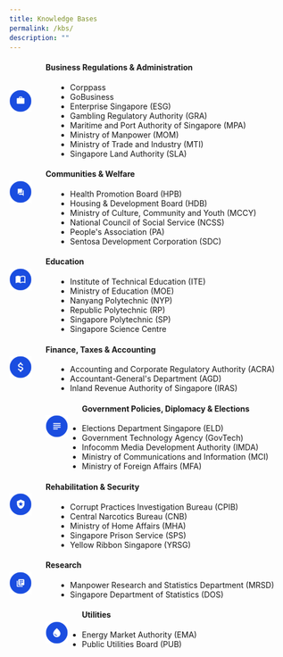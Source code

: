 ```yaml
---
title: Knowledge Bases
permalink: /kbs/
description: ""
---
```

<img src="/images/Icons%20of%20domain%20knowledge/business.png" alt="Business Regulations & Administration" align="left" style="height:40px; width:40px;margin-top:55px;margin-right:25px;margin-bottom:20px"/>
<h4> Business Regulations & Administration </h4>
<ul style="margin-left:85px">
	<li>Corppass</li>
	<li>GoBusiness</li>
	<li>Enterprise Singapore (ESG)</li>
	<li>Gambling Regulatory Authority (GRA)</li>
	<li>Maritime and Port Authority of Singapore (MPA)</li>
	<li>Ministry of Manpower (MOM)</li>
	<li>Ministry of Trade and Industry (MTI)</li>
	<li>Singapore Land Authority (SLA)</li>
</ul>


<img src="/images/Icons%20of%20domain%20knowledge/communities.png" alt="Communities & Welfare" align="left" style="height:40px; width:40px;margin-top:26px;margin-right:25px;margin-bottom:50px"/>
<h4> Communities & Welfare</h4>
<ul style="margin-left:85px">
	<li>Health Promotion Board (HPB)</li>
	<li>Housing & Development Board (HDB)</li>
	<li>Ministry of Culture, Community and Youth (MCCY)</li>
	<li>National Council of Social Service (NCSS)</li>
	<li>People's Association (PA)</li>
	<li>Sentosa Development Corporation (SDC)</li>
</ul>


<img src="/images/Icons%20of%20domain%20knowledge/education.png" alt="Education" align="left" style="height:40px; width:40px;margin-top:26px;margin-right:25px;margin-bottom:50px"/>
<h4> Education </h4>
<ul style="margin-left:85px">
	<li>Institute of Technical Education (ITE)</li>
	<li>Ministry of Education (MOE)</li>
	<li>Nanyang Polytechnic (NYP)</li>
	<li>Republic Polytechnic (RP)</li>
	<li>Singapore Polytechnic (SP)</li>
	<li>Singapore Science Centre</li>
</ul>

<img src="/images/Icons%20of%20domain%20knowledge/finance.png" alt="Finance, Taxes & Accounting" align="left" style="height:40px; width:40px;margin-top:26px;margin-right:25px;margin-bottom:50px"/>
<h4> Finance, Taxes & Accounting </h4>
<ul style="margin-left:85px">
	<li>Accounting and Corporate Regulatory Authority (ACRA)</li>
	<li>Accountant-General's Department (AGD)</li>
	<li>Inland Revenue Authority of Singapore (IRAS)</li>
</ul>

<img src="/images/Icons%20of%20domain%20knowledge/policies.png" alt="Government Policies, Diplomacy & Elections" align="left" style="height:40px; width:40px;margin-top:26px;margin-right:25px;margin-bottom:50px"/>
<h4> Government Policies, Diplomacy & Elections</h4>
<ul style="margin-left:85px">
	<li>Elections Department Singapore (ELD)</li>
	<li>Government Technology Agency (GovTech)</li>
	<li>Infocomm Media Development Authority (IMDA)</li>
	<li>Ministry of Communications and Information (MCI)</li>
	<li>Ministry of Foreign Affairs (MFA)</li>
</ul>

<img src="/images/Icons%20of%20domain%20knowledge/prison.png" alt="Rehabilitation & Security" align="left" style="height:40px; width:40px;margin-top:26px;margin-right:25px;margin-bottom:50px"/>
<h4> Rehabilitation & Security</h4>
<ul style="margin-left:85px">
	<li>Corrupt Practices Investigation Bureau (CPIB)</li>
	<li>Central Narcotics Bureau (CNB)</li>
	<li>Ministry of Home Affairs (MHA)</li>
	<li>Singapore Prison Service (SPS)</li>
	<li>Yellow Ribbon Singapore (YRSG)</li>
</ul>


<img src="/images/Icons%20of%20domain%20knowledge/research.png" alt="Research" align="left" style="height:40px; width:40px;margin-top:26px;margin-right:25px;margin-bottom:50px"/>
<h4> Research</h4>
<ul style="margin-left:85px">
	<li>Manpower Research and Statistics Department (MRSD)</li>
	<li>Singapore Department of Statistics (DOS)</li>
</ul>


<img src="/images/Icons%20of%20domain%20knowledge/water.png" alt="Utilities" align="left" style="height:40px; width:40px;margin-top:26px;margin-right:25px;margin-bottom:50px"/>
<h4> Utilities</h4>
<ul style="margin-left:85px">
	<li>Energy Market Authority (EMA)</li>
	<li>Public Utilities Board (PUB)</li>
</ul>